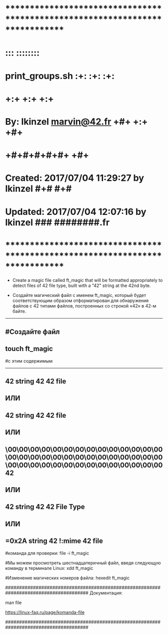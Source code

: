 # **************************************************************************** #
#                                                                              #
#                                                         :::      ::::::::    #
#    print_groups.sh                                    :+:      :+:    :+:    #
#                                                     +:+ +:+         +:+      #
#    By: lkinzel <marvin@42.fr>                     +#+  +:+       +#+         #
#                                                 +#+#+#+#+#+   +#+            #
#    Created: 2017/07/04 11:29:27 by lkinzel           #+#    #+#              #
#    Updated: 2017/07/04 12:07:16 by lkinzel          ###   ########.fr        #
#                                                                              #
# **************************************************************************** #

 - Create a magic file called ft_magic that will be formatted appropriately to detect files of 42 file type, built with a "42" string at the 42nd byte.

 - Создайте магический файл с именем ft_magic, который будет соответствующим образом отформатирован для обнаружения файлов с 42 типами файлов, построенных со строкой «42» в 42-м байте.

------------------------------------------------------------------------------------------------------------------------------------------------------
#Создайте файл 
------------------------------------------------------------------------------------------------------------------------------------------------------
touch ft_magic
------------------------------------------------------------------------------------------------------------------------------------------------------

#с этим содержимым

------------------------------------------------------------------------------------------------------------------------------------------------------
42 string 42 42 file
------------------------------------------------------------------------------------------------------------------------------------------------------
ИЛИ
------------------------------------------------------------------------------------------------------------------------------------------------------
42	string	42	42 file
------------------------------------------------------------------------------------------------------------------------------------------------------
ИЛИ
------------------------------------------------------------------------------------------------------------------------------------------------------
\00\00\00\00\00\00\00\00\00\00\00\00\00\00\00\00\00\00\00\00\00\00\00\00\00\00\00\00\00\00\00\00\00\00\00\00\00\00\00\00\00\0042
------------------------------------------------------------------------------------------------------------------------------------------------------
ИЛИ
------------------------------------------------------------------------------------------------------------------------------------------------------
42	string	42	42 File Type
------------------------------------------------------------------------------------------------------------------------------------------------------
ИЛИ
------------------------------------------------------------------------------------------------------------------------------------------------------
=0x2A    string    42
!:mime    42 file
------------------------------------------------------------------------------------------------------------------------------------------------------

#команда для проверки:
file -i ft_magic

#Мы можем просмотреть шестнадцатеричный файл, введя следующую команду в терминале Linux:
xdd ft_magic

#Изменение магических номеров файла:
hexedit ft_magic

######################################################################################
Документация:

man file

https://linux-faq.ru/page/komanda-file

######################################################################################
